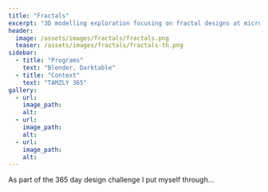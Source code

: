 ```yaml
---
title: "Fractals"
excerpt: "3D modelling exploration focusing on fractal designs at microscopic levels"
header:
  image: /assets/images/fractals/fractals.png
  teaser: /assets/images/fractals/fractals-th.png
sidebar:
  - title: "Programs"
    text: "Blender, Darktable"
  - title: "Context"
    text: "TAMZLY 365"
gallery:
  - url:
    image_path:
    alt:
  - url:
    image_path:
    alt:
  - url:
    image_path:
    alt:
---
```


As part of the 365 day design challenge I put myself through...